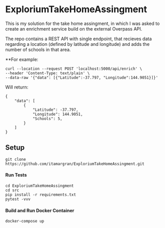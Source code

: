 # ExploriumTakeHomeAssingment

This is my solution for the take home assingment, in which I was asked to create an enrichment service build on the external Overpass API.

The repo contains a REST API with single endpoint, that recieves data regarding a location (defined by latitude and longitude) and adds the number of schools in that area.

**For example:

```
curl --location --request POST 'localhost:5000/api/enrich' \
--header 'Content-Type: text/plain' \
--data-raw '{"data": [{"Latitude":-37.797, "Longitude":144.9051}]}'
```

 Will return:
```
{
    "data": [
        {
            "Latitude": -37.797,
            "Longitude": 144.9051,
            "Schools": 5,
        }
    ]
}
``` 
 ## Setup
 ```
 git clone https://github.com/itamargran/ExploriumTakeHomeAssingment.git
 ```
 #### Run Tests
 ```
 cd ExploriumTakeHomeAssingment
 cd src
 pip install -r requirements.txt
 pytest -vvv
 ```
 #### Build and Run Docker Container
 ```
 docker-compose up
 ```
 
 
